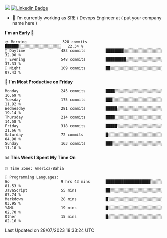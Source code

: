 ![](https://komarev.com/ghpvc/?username=miltlima&color=blue) [![Linkedin Badge](https://img.shields.io/badge/-LinkedIn-blue?style=flat-square&logo=Linkedin&logoColor=white&link=https://www.linkedin.com/in/miltonlimaj/)](https://www.linkedin.com/in/miltonlimaj/)
                 

- 🔭 I’m currently working as SRE / Devops Engineer at ( put your company name here )


<!--START_SECTION:waka-->
**I'm an Early 🐤** 

```text
🌞 Morning                328 commits         ██████░░░░░░░░░░░░░░░░░░░   22.34 % 
🌆 Daytime                483 commits         ████████░░░░░░░░░░░░░░░░░   32.90 % 
🌃 Evening                548 commits         █████████░░░░░░░░░░░░░░░░   37.33 % 
🌙 Night                  109 commits         ██░░░░░░░░░░░░░░░░░░░░░░░   07.43 % 
```
📅 **I'm Most Productive on Friday** 

```text
Monday                   245 commits         ████░░░░░░░░░░░░░░░░░░░░░   16.69 % 
Tuesday                  175 commits         ███░░░░░░░░░░░░░░░░░░░░░░   11.92 % 
Wednesday                281 commits         █████░░░░░░░░░░░░░░░░░░░░   19.14 % 
Thursday                 214 commits         ████░░░░░░░░░░░░░░░░░░░░░   14.58 % 
Friday                   318 commits         █████░░░░░░░░░░░░░░░░░░░░   21.66 % 
Saturday                 72 commits          █░░░░░░░░░░░░░░░░░░░░░░░░   04.90 % 
Sunday                   163 commits         ███░░░░░░░░░░░░░░░░░░░░░░   11.10 % 
```


📊 **This Week I Spent My Time On** 

```text
🕑︎ Time Zone: America/Bahia

💬 Programming Languages: 
Go                       9 hrs 43 mins       ████████████████████░░░░░   81.53 % 
JavaScript               55 mins             ██░░░░░░░░░░░░░░░░░░░░░░░   07.74 % 
Markdown                 28 mins             █░░░░░░░░░░░░░░░░░░░░░░░░   03.95 % 
YAML                     19 mins             █░░░░░░░░░░░░░░░░░░░░░░░░   02.70 % 
Other                    15 mins             █░░░░░░░░░░░░░░░░░░░░░░░░   02.16 % 
```


 Last Updated on 28/07/2023 18:33:24 UTC
<!--END_SECTION:waka-->
